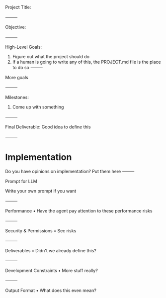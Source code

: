 Project Title:
<describe your project>

⸻

Objective:
<give it structure>

⸻

High-Level Goals:
1.	Figure out what the project should do
2. If a human is going to write any of this, the PROJECT.md file is the place to do so
⸻

More goals

⸻

Milestones:
1.	Come up with something

⸻

Final Deliverable:
Good idea to define this

⸻

# Implementation

Do you have opinions on implementation?  Put them here
⸻

Prompt for LLM

Write your own prompt if you want

⸻

Performance
•    Have the agent pay attention to these performance risks

⸻

Security & Permissions
•    Sec risks

⸻

Deliverables
•    Didn't we already define this?

⸻

Development Constraints
•    More stuff really?

⸻

Output Format
•    What does this even mean?

